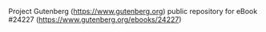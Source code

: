 Project Gutenberg (https://www.gutenberg.org) public repository for eBook #24227 (https://www.gutenberg.org/ebooks/24227)
